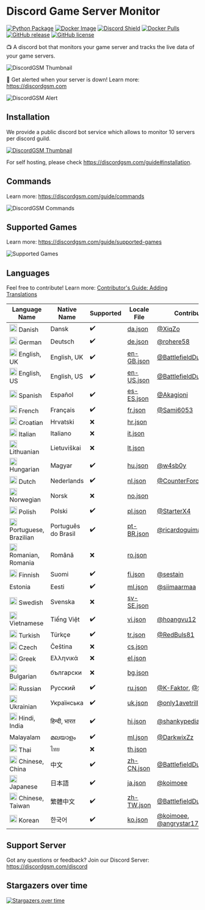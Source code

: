 # Discord Game Server Monitor
[![Python Package](https://github.com/DiscordGSM/GameServerMonitor/actions/workflows/python-package.yml/badge.svg)](https://github.com/DiscordGSM/GameServerMonitor/actions/workflows/python-package.yml)
[![Docker Image](https://github.com/DiscordGSM/GameServerMonitor/actions/workflows/docker-image.yml/badge.svg)](https://github.com/DiscordGSM/GameServerMonitor/actions/workflows/docker-image.yml)
[![Discord Shield](https://discordapp.com/api/guilds/680159496584429582/widget.png?style=shield)](https://discordgsm.com/discord)
[![Docker Pulls](https://img.shields.io/docker/pulls/discordgsm/discord-game-server-monitor.svg)](https://hub.docker.com/r/discordgsm/discord-game-server-monitor)
[![GitHub release](https://img.shields.io/github/release/DiscordGSM/GameServerMonitor)](https://github.com/DiscordGSM/GameServerMonitor/releases/)
[![GitHub license](https://img.shields.io/github/license/DiscordGSM/GameServerMonitor)](https://github.com/DiscordGSM/GameServerMonitor/blob/main/LICENSE)

📺 A discord bot that monitors your game server and tracks the live data of your game servers.

![DiscordGSM Thumbnail](https://discordgsm.com/thumbnail.jpg)

🚨 Get alerted when your server is down! Learn more: https://discordgsm.com

![DiscordGSM Alert](https://discordgsm.com/game-server-monitor-alert.jpg?v=2)

## Installation
We provide a public discord bot service which allows to monitor 10 servers per discord guild.

[![DiscordGSM Thumbnail](https://discordgsm.com/add-to-server.png)](https://discordgsm.com/invite)

For self hosting, please check https://discordgsm.com/guide#installation.

## Commands
Learn more: https://discordgsm.com/guide/commands

![DiscordGSM Commands](https://discordgsm.com/game-server-monitor-commands.jpg)

## Supported Games
Learn more: https://discordgsm.com/guide/supported-games

![Supported Games](https://discordgsm.com/images/guide/supported-games/thumbnail.jpg)

## Languages
Feel free to contribute! Learn more: [Contributor's Guide: Adding Translations](https://github.com/DiscordGSM/GameServerMonitor/issues/1)

| Language Name | Native Name | Supported | Locale File | Contributors |
| ------------- | ----------- | --------- | ----------- | ------------ |
| <img src="https://discordgsm.com/images/flags/da.png" width=20 /> Danish | Dansk | ✔️ | [da.json](/discordgsm/translations/da.json) | [@XiqZo](https://github.com/XiqZo) |
| <img src="https://discordgsm.com/images/flags/de.png" width=20 /> German | Deutsch | ✔️ | [de.json](/discordgsm/translations/de.json) | [@rohere58](https://github.com/rohere58) |
| <img src="https://discordgsm.com/images/flags/en-GB.png" width=20 /> English, UK | English, UK | ✔️ | [en-GB.json](/discordgsm/translations/en-GB.json) | [@BattlefieldDuck](https://github.com/BattlefieldDuck) |
| <img src="https://discordgsm.com/images/flags/en-US.png" width=20 /> English, US | English, US | ✔️ | [en-US.json](/discordgsm/translations/en-US.json) | [@BattlefieldDuck](https://github.com/BattlefieldDuck) |
| <img src="https://discordgsm.com/images/flags/es-ES.png" width=20 /> Spanish | Español | ✔️ | [es-ES.json](/discordgsm/translations/es-ES.json) | [@Akagioni](https://github.com/Akagioni) |
| <img src="https://discordgsm.com/images/flags/fr.png" width=20 /> French | Français | ✔️ | [fr.json](/discordgsm/translations/fr.json) | [@Sami6053](https://github.com/Sami6053) |
| <img src="https://discordgsm.com/images/flags/hr.png" width=20 /> Croatian | Hrvatski | ❌ | [hr.json](/discordgsm/translations/hr.json) |  |
| <img src="https://discordgsm.com/images/flags/it.png" width=20 /> Italian | Italiano | ❌ | [it.json](/discordgsm/translations/it.json) |  |
| <img src="https://discordgsm.com/images/flags/lt.png" width=20 /> Lithuanian | Lietuviškai | ❌ | [lt.json](/discordgsm/translations/lt.json) |  |
| <img src="https://discordgsm.com/images/flags/hu.png" width=20 /> Hungarian | Magyar | ✔️ | [hu.json](/discordgsm/translations/hu.json) | [@w4sb0y](https://github.com/w4sb0y)  |
| <img src="https://discordgsm.com/images/flags/nl.png" width=20 /> Dutch | Nederlands | ✔️ | [nl.json](/discordgsm/translations/nl.json) | [@CounterForce](https://github.com/CounterForce)  |
| <img src="https://discordgsm.com/images/flags/no.png" width=20 /> Norwegian | Norsk | ❌ | [no.json](/discordgsm/translations/no.json) |  |
| <img src="https://discordgsm.com/images/flags/pl.png" width=20 /> Polish | Polski | ✔️ | [pl.json](/discordgsm/translations/pl.json) | [@StarterX4](https://github.com/StarterX4) |
| <img src="https://discordgsm.com/images/flags/pt-BR.png" width=20 /> Portuguese, Brazilian | Português do Brasil | ✔️ | [pt-BR.json](/discordgsm/translations/pt-BR.json) | [@ricardoguimaraes2021](https://github.com/ricardoguimaraes2021)  |
| <img src="https://discordgsm.com/images/flags/ro.png" width=20 /> Romanian, Romania	| Română | ❌ | [ro.json](/discordgsm/translations/ro.json) |  |
| <img src="https://discordgsm.com/images/flags/fi.png" width=20 /> Finnish | Suomi | ✔️ | [fi.json](/discordgsm/translations/fi.json) | [@sestain](https://github.com/sestain) |
| Estonia | Eesti | ✔️ | [ml.json](/discordgsm/translations/et.json) | [@siimaarmaa](https://github.com/siimaarmaa) |
| <img src="https://discordgsm.com/images/flags/sv-SE.png" width=20 /> Swedish | Svenska | ❌ | [sv-SE.json](/discordgsm/translations/sv-SE.json) |  |
| <img src="https://discordgsm.com/images/flags/vi.png" width=20 /> Vietnamese | Tiếng Việt | ✔️ | [vi.json](/discordgsm/translations/vi.json) |  [@hoangvu12](https://github.com/hoangvu12) |
| <img src="https://discordgsm.com/images/flags/tr.png" width=20 /> Turkish | Türkçe | ✔️ | [tr.json](/discordgsm/translations/tr.json) |  [@RedBuls81](https://github.com/RedBuls81) |
| <img src="https://discordgsm.com/images/flags/cs.png" width=20 /> Czech | Čeština | ❌ | [cs.json](/discordgsm/translations/cs.json) |  |
| <img src="https://discordgsm.com/images/flags/el.png" width=20 /> Greek | Ελληνικά | ❌ | [el.json](/discordgsm/translations/el.json) |  |
| <img src="https://discordgsm.com/images/flags/bg.png" width=20 /> Bulgarian | български | ❌ | [bg.json](/discordgsm/translations/bg.json) |  |
| <img src="https://discordgsm.com/images/flags/ru.png" width=20 /> Russian | Pусский | ✔️ | [ru.json](/discordgsm/translations/ru.json) | [@K-Faktor](https://github.com/K-Faktor), [@Satton2](https://github.com/Satton2) |
| <img src="https://discordgsm.com/images/flags/uk.png" width=20 /> Ukrainian | Українська | ✔️ | [uk.json](/discordgsm/translations/uk.json) | [@only1avetrill](https://github.com/only1avetrill) |
| <img src="https://discordgsm.com/images/flags/hi.png" width=20 /> Hindi, India | हिन्दी, भारत | ✔️ | [hi.json](/discordgsm/translations/hi.json) | [@shankypedia](https://github.com/shankypedia) |
| Malayalam | മലയാളം | ✔️ | [ml.json](/discordgsm/translations/ml.json) | [@DarkwixZz](https://github.com/DarkwixZz) |
| <img src="https://discordgsm.com/images/flags/th.png" width=20 /> Thai | ไทย | ❌ | [th.json](/discordgsm/translations/th.json) |  |
| <img src="https://discordgsm.com/images/flags/zh-CN.png" width=20 /> Chinese, China | 中文 | ✔️ | [zh-CN.json](/discordgsm/translations/zh-CN.json) | [@BattlefieldDuck](https://github.com/BattlefieldDuck) |
| <img src="https://discordgsm.com/images/flags/ja.png" width=20 /> Japanese | 日本語 | ✔️ | [ja.json](/discordgsm/translations/ja.json) | [@koimoee](https://github.com/koimoee) |
| <img src="https://discordgsm.com/images/flags/zh-TW.png" width=20 /> Chinese, Taiwan | 繁體中文 | ✔️ | [zh-TW.json](/discordgsm/translations/zh-TW.json) | [@BattlefieldDuck](https://github.com/BattlefieldDuck) |
| <img src="https://discordgsm.com/images/flags/ko.png" width=20 /> Korean | 한국어 | ✔️ | [ko.json](/discordgsm/translations/ko.json) | [@koimoee](https://github.com/koimoee), [@angrystar170](https://github.com/angrystar170) |

## Support Server
Got any questions or feedback? Join our Discord Server: https://discordgsm.com/discord

## Stargazers over time
[![Stargazers over time](https://starchart.cc/DiscordGSM/GameServerMonitor.svg?variant=adaptive)](https://starchart.cc/DiscordGSM/GameServerMonitor)

